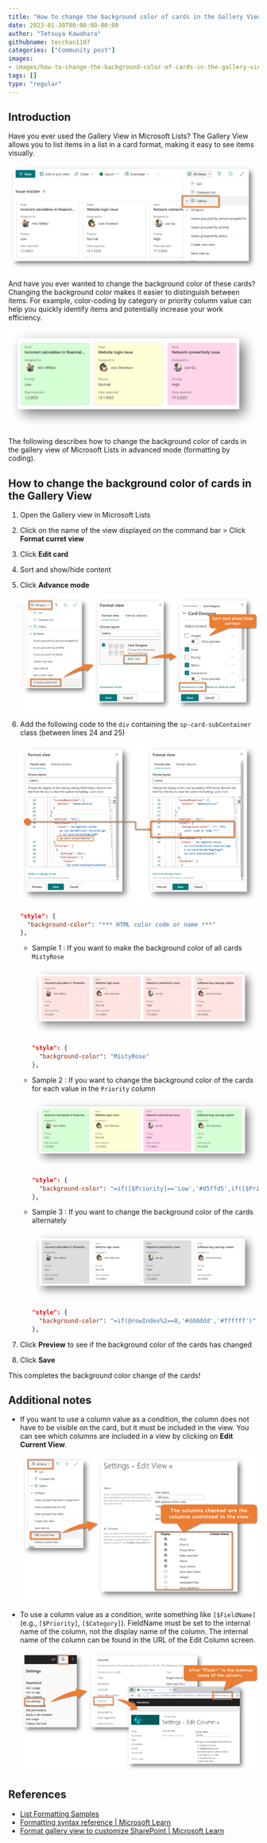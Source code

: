 ```yaml
---
title: "How to change the background color of cards in the Gallery View"
date: 2023-01-30T00:00:00-00:00
author: "Tetsuya Kawahara"
githubname: tecchan1107
categories: ["Community post"]
images:
- images/how-to-change-the-background-color-of-cards-in-the-gallery-view.png
tags: []
type: "regular"
---
```


## Introduction

Have you ever used the Gallery View in Microsoft Lists? The Gallery View allows you to list items in a list in a card format, making it easy to see items visually.

![gallery view](./images/gallery-view.png)

And have you ever wanted to change the background color of these cards? Changing the background color makes it easier to distinguish between items. For example, color-coding by category or priority column value can help you quickly identify items and potentially increase your work efficiency.

![sample of changing the background color of the cards](./images/sample-background-color-change.png)

The following describes how to change the background color of cards in the gallery view of Microsoft Lists in advanced mode (formatting by coding).

## How to change the background color of cards in the Gallery View

1. Open the Gallery view in Microsoft Lists
2. Click on the name of the view displayed on the command bar > Click **Format curret view**
3. Click **Edit card**
4. Sort and show/hide content
5. Click **Advance mode**

    ![steps to open advance mode](./images/steps-to-open-advance-mode.png)

6. Add the following code to the `div` containing the `sp-card-subContainer` class (between lines 24 and 25)

    ![where to add code](./images/where-to-add-code.png)

    ``` json
    "style": {
      "background-color": "*** HTML color code or name ***"
    },
    ```

    - Sample 1 : If you want to make the background color of all cards `MistyRose`

        ![screenshot of the sample 1](./images/sample1.png)

        ``` json
        "style": {
          "background-color": "MistyRose"
        },
        ```

    - Sample 2 : If you want to change the background color of the cards for each value in the `Priority` column

        ![screenshot of the sample 2](./images/sample2.png)

        ``` json
        "style": {
          "background-color": "=if([$Priority]=='Low','#d5ffd5',if([$Priority]=='Normal','#ffffd5',if([$Priority]=='High','#ffd5ea','#ffffff')))"
        },
        ```

    - Sample 3 : If you want to change the background color of the cards alternately

        ![screenshot of the sample 3](./images/sample3.png)

        ``` json
        "style": {
          "background-color": "=if(@rowIndex%2==0,'#dddddd','#ffffff')"
        },
        ```

7. Click **Preview** to see if the background color of the cards has changed
8. Click **Save**

This completes the background color change of the cards!

## Additional notes

- If you want to use a column value as a condition, the column does not have to be visible on the card, but it must be included in the view. You can see which columns are included in a view by clicking on **Edit Current View**.

    ![edit view screen](./images/edit-view-screen.png)

- To use a column value as a condition, write something like `[$FieldName]` (e.g., `[$Priority]`, `[$Category]`). FieldName must be set to the internal name of the column, not the display name of the column. The internal name of the column can be found in the URL of the Edit Column screen.

    ![edit column screen](./images/edit-column-screen.png)

## References

- [List Formatting Samples](https://pnp.github.io/List-Formatting/)
- [Formatting syntax reference | Microsoft Learn](https://learn.microsoft.com/sharepoint/dev/declarative-customization/formatting-syntax-reference)
- [Format gallery view to customize SharePoint | Microsoft Learn](https://learn.microsoft.com/sharepoint/dev/declarative-customization/view-gallery-formatting)